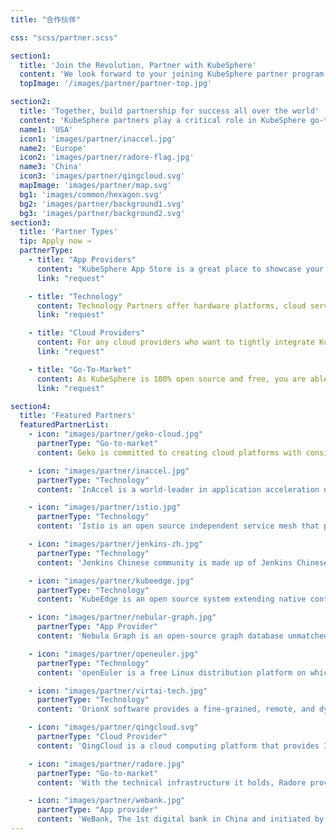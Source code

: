 ```yaml
---
title: "合作伙伴"

css: "scss/partner.scss"

section1:
  title: 'Join the Revolution, Partner with KubeSphere'
  content: 'We look forward to your joining KubeSphere partner program to improve both ecosystems and grow your business. KubeSphere provides resources and rights for partners to help them increase their expertise, deliver open source technologies, and resell products.'
  topImage: '/images/partner/partner-top.jpg'

section2:
  title: 'Together, build partnership for success all over the world'
  content: 'KubeSphere partners play a critical role in KubeSphere go-to-market strategy. KubeSphere partners are located all over the world. We are looking forward to global cooperation as your success is our success.'
  name1: 'USA'
  icon1: 'images/partner/inaccel.jpg'
  name2: 'Europe'
  icon2: 'images/partner/radore-flag.jpg'
  name3: 'China'
  icon3: 'images/partner/qingcloud.svg'
  mapImage: 'images/partner/map.svg'
  bg1: 'images/common/hexagon.svg'
  bg2: 'images/partner/background1.svg'
  bg3: 'images/partner/background2.svg'
section3:
  title: 'Partner Types'
  tip: Apply now →
  partnerType:
    - title: "App Providers"
      content: "KubeSphere App Store is a great place to showcase your applications. KubeSphere brings your applications to tens of thousands of users, allowing them to deploy your App to Kubernetes with one click."
      link: "request"

    - title: "Technology"
      content: Technology Partners offer hardware platforms, cloud services or applications for KubeSphere based on technical collaboration or joint solutions. If you have a solution of this kind, let's apply it to enhance user experiences.
      link: "request"

    - title: "Cloud Providers"
      content: For any cloud providers who want to tightly integrate KubeSphere as a catalog or application in their application market for Kubernetes-based solution, do not hesitate to use KubeSphere to extend your ecosystem.
      link: "request"

    - title: "Go-To-Market"
      content: As KubeSphere is 100% open source and free, you are able to localize KubeSphere, translate it into local languages, build local communities and develop local markets. GTM partners from around the globe work tightly with KubeSphere.
      link: "request"

section4:
  title: 'Featured Partners'
  featuredPartnerList:
    - icon: "images/partner/geko-cloud.jpg"
      partnerType: "Go-to-market"
      content: Geko is committed to creating cloud platforms with considerable expertise in internet projects. It boasts a diversified portfolio of projects such as cloud migration, DRS, resilience architecture, full managed service, cloud computing and cost efficiency.

    - icon: "images/partner/inaccel.jpg"
      partnerType: "Technology"
      content: 'InAccel is a world-leader in application acceleration using FPGAs in the cloud. We embrace cutting-edge technology to speedup mission-critical applications in the cloud, seamlessly.'

    - icon: "images/partner/istio.jpg"
      partnerType: "Technology"
      content: 'Istio is an open source independent service mesh that provides the fundamentals you need to successfully run a distributed microservice architecture.'

    - icon: "images/partner/jenkins-zh.jpg"
      partnerType: "Technology"
      content: 'Jenkins Chinese community is made up of Jenkins Chinese fans and contributors, who work together to promote and improve the learning trial and landing of CI/CD technology.'

    - icon: "images/partner/kubeedge.jpg"
      partnerType: "Technology"
      content: 'KubeEdge is an open source system extending native containerized application orchestration and device management to hosts at the Edge.'

    - icon: "images/partner/nebular-graph.jpg"
      partnerType: "App Provider"
      content: 'Nebula Graph is an open-source graph database unmatched in its ability to host super large-scale graphs using billions of vertices (nodes) and trillions of edges with milliseconds of latency.'

    - icon: "images/partner/openeuler.jpg"
      partnerType: "Technology"
      content: 'openEuler is a free Linux distribution platform on which you can treat it as an innovative platform supporting the multi-processor architecture.'

    - icon: "images/partner/virtai-tech.jpg"
      partnerType: "Technology"
      content: 'OrionX software provides a fine-grained, remote, and dynamically configurable virtualization solution for physical GPUs with almost no performance loss.'

    - icon: "images/partner/qingcloud.svg"
      partnerType: "Cloud Provider"
      content: 'QingCloud is a cloud computing platform that provides IaaS-based flexible cloud services. QKE is a cloud-hosted Kubernetes service with KubeSphere and powered by QingCloud'

    - icon: "images/partner/radore.jpg"
      partnerType: "Go-to-market"
      content: 'With the technical infrastructure it holds, Radore provides private and corporate data center services (Colocation, Dedicated Servers, Cloud Services, Web Hosting, CDN).'

    - icon: "images/partner/webank.jpg"
      partnerType: "App provider"
      content: 'WeBank, The 1st digital bank in China and initiated by Tencent, offers wealth management and financing services through different online platforms.'
---
```

